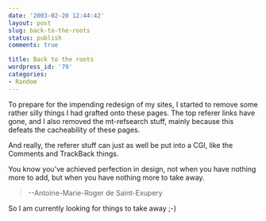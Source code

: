```yaml
---
date: '2003-02-20 12:44:42'
layout: post
slug: back-to-the-roots
status: publish
comments: true

title: Back to the roots
wordpress_id: '79'
categories:
- Random
---
```



To prepare for the impending redesign of my sites, I started to remove some rather silly things I had grafted onto these pages. The top referer links have gone, and I also removed the mt-refsearch stuff, mainly because this defeats the cacheability of these pages.  

And really, the referer stuff can just as well be put into a CGI, like the Comments and TrackBack things.





> 

> 
> 
You know you've achieved perfection in design, not when you have nothing more to add, but when you have nothing more to take away.

> 
> 

> 
> --Antoine-Marie-Roger de Saint-Exupery
> 
> 






So I am currently looking for things to take away ;-)

